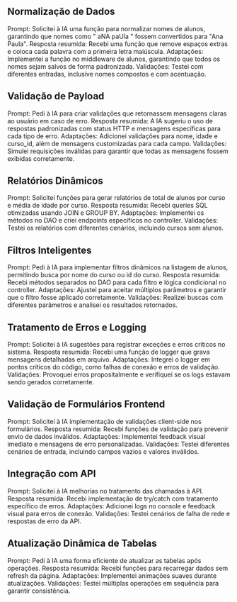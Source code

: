 
## Normalização de Dados
Prompt: Solicitei à IA uma função para normalizar nomes de alunos, garantindo que nomes como "  aNA   paUla  " fossem convertidos para "Ana Paula".
Resposta resumida: Recebi uma função que remove espaços extras e coloca cada palavra com a primeira letra maiúscula.
Adaptações: Implementei a função no middleware de alunos, garantindo que todos os nomes sejam salvos de forma padronizada.
Validações: Testei com diferentes entradas, inclusive nomes compostos e com acentuação.

## Validação de Payload
Prompt: Pedi à IA para criar validações que retornassem mensagens claras ao usuário em caso de erro.
Resposta resumida: A IA sugeriu o uso de respostas padronizadas com status HTTP e mensagens específicas para cada tipo de erro.
Adaptações: Adicionei validações para nome, idade e curso_id, além de mensagens customizadas para cada campo.
Validações: Simulei requisições inválidas para garantir que todas as mensagens fossem exibidas corretamente.

## Relatórios Dinâmicos
Prompt: Solicitei funções para gerar relatórios de total de alunos por curso e média de idade por curso.
Resposta resumida: Recebi queries SQL otimizadas usando JOIN e GROUP BY.
Adaptações: Implementei os métodos no DAO e criei endpoints específicos no controller.
Validações: Testei os relatórios com diferentes cenários, incluindo cursos sem alunos.

## Filtros Inteligentes
Prompt: Pedi à IA para implementar filtros dinâmicos na listagem de alunos, permitindo busca por nome do curso ou id do curso.
Resposta resumida: Recebi métodos separados no DAO para cada filtro e lógica condicional no controller.
Adaptações: Ajustei para aceitar múltiplos parâmetros e garantir que o filtro fosse aplicado corretamente.
Validações: Realizei buscas com diferentes parâmetros e analisei os resultados retornados.

## Tratamento de Erros e Logging
Prompt: Solicitei à IA sugestões para registrar exceções e erros críticos no sistema.
Resposta resumida: Recebi uma função de logger que grava mensagens detalhadas em arquivo.
Adaptações: Integrei o logger em pontos críticos do código, como falhas de conexão e erros de validação.
Validações: Provoquei erros propositalmente e verifiquei se os logs estavam sendo gerados corretamente.

## Validação de Formulários Frontend
Prompt: Solicitei à IA implementação de validações client-side nos formulários.
Resposta resumida: Recebi funções de validação para prevenir envio de dados inválidos.
Adaptações: Implementei feedback visual imediato e mensagens de erro personalizadas.
Validações: Testei diferentes cenários de entrada, incluindo campos vazios e valores inválidos.


## Integração com API
Prompt: Solicitei à IA melhorias no tratamento das chamadas à API.
Resposta resumida: Recebi implementação de try/catch com tratamento específico de erros.
Adaptações: Adicionei logs no console e feedback visual para erros de conexão.
Validações: Testei cenários de falha de rede e respostas de erro da API.

## Atualização Dinâmica de Tabelas
Prompt: Pedi à IA uma forma eficiente de atualizar as tabelas após operações.
Resposta resumida: Recebi funções para recarregar dados sem refresh da página.
Adaptações: Implementei animações suaves durante atualizações.
Validações: Testei múltiplas operações em sequência para garantir consistência.

